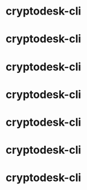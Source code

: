 # cryptodesk-cli
# cryptodesk-cli
# cryptodesk-cli
# cryptodesk-cli
# cryptodesk-cli
# cryptodesk-cli
# cryptodesk-cli
